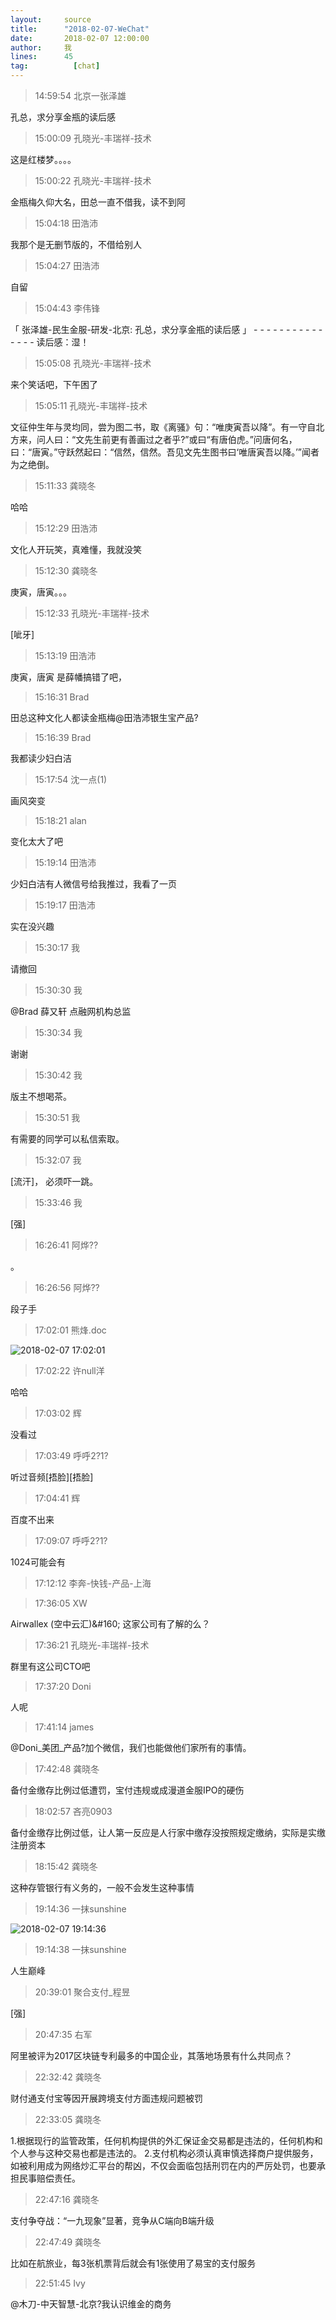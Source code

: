 ```yaml
---
layout:     source 
title:      "2018-02-07-WeChat"
date:       2018-02-07 12:00:00
author:     我
lines:      45 
tag:		  [chat]
---
```

> 14:59:54  北京一张泽雄  
   
孔总，求分享金瓶的读后感  
   
> 15:00:09  孔晓光-丰瑞祥-技术  
   
这是红楼梦。。。。  
   
> 15:00:22  孔晓光-丰瑞祥-技术  
   
金瓶梅久仰大名，田总一直不借我，读不到阿  
   
> 15:04:18  田浩沛  
   
我那个是无删节版的，不借给别人  
   
> 15:04:27  田浩沛  
   
自留  
   
> 15:04:43  李伟锋  
   
「 张泽雄-民生金服-研发-北京: 孔总，求分享金瓶的读后感 」 - - - - - - - - - - - - - - - 读后感：湿！  
   
> 15:05:08  孔晓光-丰瑞祥-技术  
   
来个笑话吧，下午困了  
   
> 15:05:11  孔晓光-丰瑞祥-技术  
   
文征仲生年与灵均同，尝为图二书，取《离骚》句：“唯庚寅吾以降”。有一守自北方来，问人曰：“文先生前更有善画过之者乎?”或曰“有唐伯虎。”问唐何名，曰：“唐寅。”守跃然起曰：“信然，信然。吾见文先生图书曰‘唯唐寅吾以降。’”闻者为之绝倒。  
   
> 15:11:33  龚晓冬  
   
哈哈  
   
> 15:12:29  田浩沛  
   
文化人开玩笑，真难懂，我就没笑  
   
> 15:12:30  龚晓冬  
   
庚寅，唐寅。。。  
   
> 15:12:33  孔晓光-丰瑞祥-技术  
   
[呲牙]  
   
> 15:13:19  田浩沛  
   
庚寅，唐寅 是薛幡搞错了吧，  
   
> 15:16:31  Brad  
   
田总这种文化人都读金瓶梅@田浩沛银生宝产品?  
   
> 15:16:39  Brad  
   
我都读少妇白洁  
   
> 15:17:54  沈一点(1)  
   
画风突变   
   
> 15:18:21  alan  
   
变化太大了吧  
   
> 15:19:14  田浩沛  
   
少妇白洁有人微信号给我推过，我看了一页  
   
> 15:19:17  田浩沛  
   
实在没兴趣  
   
> 15:30:17  我  
   
请撤回  
   
> 15:30:30  我  
   
@Brad 薛又轩 点融网机构总监   
   
> 15:30:34  我  
   
谢谢  
   
> 15:30:42  我  
   
版主不想喝茶。   
   
> 15:30:51  我  
   
有需要的同学可以私信索取。   
   
> 15:32:07  我  
   
[流汗]， 必须吓一跳。   
   
> 15:33:46  我  
   
[强]  
   
> 16:26:41  阿烨??  
   
。  
   
> 16:26:56  阿烨??  
   
段子手  
   
> 17:02:01  熊烽.doc  
   
![2018-02-07 17:02:01](http://static.cocolian.cn/img/201802/20180207_170201.png) 
   
> 17:02:22  许null洋  
   
哈哈  
   
> 17:03:02  辉  
   
没看过  
   
> 17:03:49  呼呼2?1?  
   
听过音频[捂脸][捂脸]  
   
> 17:04:41  辉  
   
百度不出来  
   
> 17:09:07  呼呼2?1?  
   
1024可能会有  
   
> 17:12:12  李奔-快钱-产品-上海  
   
  
   
> 17:36:05  XW  
   
Airwallex (空中云汇)&amp;#160; 这家公司有了解的么？  
   
> 17:36:21  孔晓光-丰瑞祥-技术  
   
群里有这公司CTO吧  
   
> 17:37:20  Doni  
   
人呢  
   
> 17:41:14  james  
   
@Doni_美团_产品?加个微信，我们也能做他们家所有的事情。  
   
> 17:42:48  龚晓冬  
   
备付金缴存比例过低遭罚，宝付违规或成漫道金服IPO的硬伤  
   
> 18:02:57  吝亮0903  
   
备付金缴存比例过低，让人第一反应是人行家中缴存没按照规定缴纳，实际是实缴注册资本  
   
> 18:15:42  龚晓冬  
   
这种存管银行有义务的，一般不会发生这种事情  
   
> 19:14:36  一抹sunshine  
   
![2018-02-07 19:14:36](http://static.cocolian.cn/img/201802/20180207_191436.png) 
   
> 19:14:38  一抹sunshine  
   
人生巅峰  
   
> 20:39:01  聚合支付_程昱  
   
[强]  
   
> 20:47:35  右军  
   
阿里被评为2017区块链专利最多的中国企业，其落地场景有什么共同点？  
   
> 22:32:42  龚晓冬  
   
财付通支付宝等因开展跨境支付方面违规问题被罚  
   
> 22:33:05  龚晓冬  
   
1.根据现行的监管政策，任何机构提供的外汇保证金交易都是违法的，任何机构和个人参与这种交易也都是违法的。  2.支付机构必须认真审慎选择商户提供服务，如被利用成为网络炒汇平台的帮凶，不仅会面临包括刑罚在内的严厉处罚，也要承担民事赔偿责任。  
   
> 22:47:16  龚晓冬  
   
支付争夺战：“一九现象”显著，竞争从C端向B端升级  
   
> 22:47:49  龚晓冬  
   
比如在航旅业，每3张机票背后就会有1张使用了易宝的支付服务  
   
> 22:51:45  Ivy  
   
@木刀-中天智慧-北京?我认识维金的商务  
   
